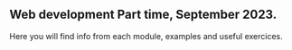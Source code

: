 ## Web development Part time, September 2023.

Here you will find info from each module, examples and useful exercices.